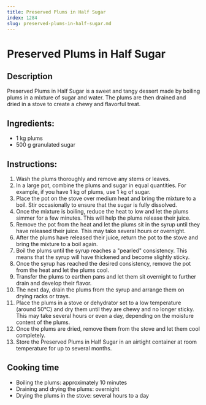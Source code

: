 ```yaml
---
title: Preserved Plums in Half Sugar
index: 1284
slug: preserved-plums-in-half-sugar.md
---
```


# Preserved Plums in Half Sugar

## Description
Preserved Plums in Half Sugar is a sweet and tangy dessert made by boiling plums in a mixture of sugar and water. The plums are then drained and dried in a stove to create a chewy and flavorful treat.

## Ingredients:
- 1 kg plums
- 500 g granulated sugar

## Instructions:
1. Wash the plums thoroughly and remove any stems or leaves.
2. In a large pot, combine the plums and sugar in equal quantities. For example, if you have 1 kg of plums, use 1 kg of sugar.
3. Place the pot on the stove over medium heat and bring the mixture to a boil. Stir occasionally to ensure that the sugar is fully dissolved.
4. Once the mixture is boiling, reduce the heat to low and let the plums simmer for a few minutes. This will help the plums release their juice.
5. Remove the pot from the heat and let the plums sit in the syrup until they have released their juice. This may take several hours or overnight.
6. After the plums have released their juice, return the pot to the stove and bring the mixture to a boil again.
7. Boil the plums until the syrup reaches a "pearled" consistency. This means that the syrup will have thickened and become slightly sticky.
8. Once the syrup has reached the desired consistency, remove the pot from the heat and let the plums cool.
9. Transfer the plums to earthen pans and let them sit overnight to further drain and develop their flavor.
10. The next day, drain the plums from the syrup and arrange them on drying racks or trays.
11. Place the plums in a stove or dehydrator set to a low temperature (around 50°C) and dry them until they are chewy and no longer sticky. This may take several hours or even a day, depending on the moisture content of the plums.
12. Once the plums are dried, remove them from the stove and let them cool completely.
13. Store the Preserved Plums in Half Sugar in an airtight container at room temperature for up to several months.

## Cooking time
- Boiling the plums: approximately 10 minutes
- Draining and drying the plums: overnight
- Drying the plums in the stove: several hours to a day